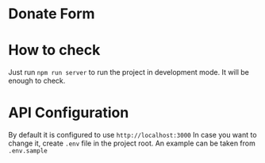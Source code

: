 # Donate Form

# How to check

Just run `npm run server` to run the project in development mode.
It will be enough to check.

# API Configuration

By default it is configured to use `http://localhost:3000`
In case you want to change it, create `.env` file in the project root.
An example can be taken from `.env.sample`
